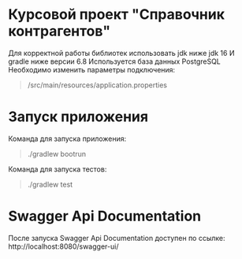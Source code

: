 # Курсовой проект "Справочник контрагентов"

Для корректной работы библиотек использовать jdk ниже jdk 16 
И gradle ниже версии 6.8
Используется база данных PostgreSQL
Необходимо изменить параметры подключения:
>/src/main/resources/application.properties
# Запуск приложения

Команда для запуска приложения:
>./gradlew bootrun

Команда для запуска тестов:
>./gradlew test

# Swagger Api Documentation
После запуска Swagger Api Documentation доступен по ссылке: http://localhost:8080/swagger-ui/

